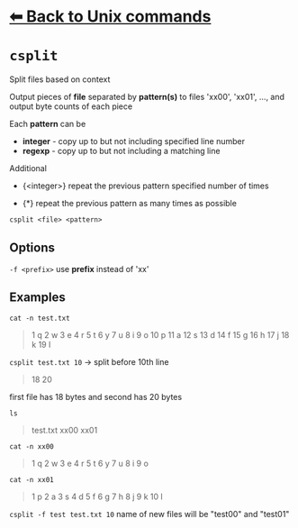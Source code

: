 # [⬅ Back	to Unix commands](Unix.md)
# `csplit`
Split files based on context

Output  pieces  of  __file__ separated by __pattern(s)__ to files 'xx00', 'xx01', ..., and output byte counts of each piece

Each __pattern__ can be
* __integer__ - copy up to but not including specified line number
* __regexp__ - copy up to but not including a matching line

Additional
* {&lt;integer&gt;} repeat the previous pattern specified number of times

* {\*} repeat the previous pattern as many times as possible


`csplit <file> <pattern>`

## Options
`-f <prefix>` use __prefix__ instead of 'xx'

## Examples
`cat -n test.txt`
> 1	q
     2	w
     3	e
     4	r
     5	t
     6	y
     7	u
     8	i
     9	o
    10	p
    11	a
    12	s
    13	d
    14	f
    15	g
    16	h
    17	j
    18	k
    19	l


`csplit test.txt 10` → split before 10th line
>18
20

first file has 18 bytes and second has 20 bytes

`ls`
> test.txt
xx00
xx01

`cat -n xx00`
> 1	q
     2	w
     3	e
     4	r
     5	t
     6	y
     7	u
     8	i
     9	o

`cat -n xx01`
>   1	p
     2	a
     3	s
     4	d
     5	f
     6	g
     7	h
     8	j
     9	k
    10	l

`csplit -f test test.txt 10`
name of new files will be "test00" and "test01"
